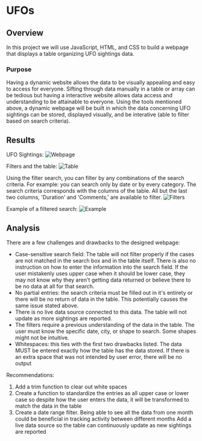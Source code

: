 # UFOs

## Overview
In this project we will use JavaScript, HTML, and CSS to build a webpage that displays a table organizing UFO sightings data. 

### Purpose
Having a dynamic website allows the data to be visually appealing and easy to access for everyone. Sifting through data manually in a table or array can be tedious but having a interactive website allows data access and understanding to be attainable to everyone. Using the tools mentioned above, a dynamic webpage will be built in which the data concerning UFO sightings can be stored, displayed visually, and be interative (able to filter based on search criteria). 

## Results
UFO Sightings:
![Webpage](https://user-images.githubusercontent.com/112137694/211950673-008de93e-c83f-4a54-8034-a650bc38796e.png)

Filters and the table:
![Table](https://user-images.githubusercontent.com/112137694/211950850-4dbd9531-fde9-4f9b-90df-798baf6de3c1.png)

Using the filter search, you can filter by any combinations of the search criteria. For example: you can search only by date or by every category. The search criteria corresponds with the columns of the table. All but the last two columns, 'Duration' and 'Comments,' are available to filter.
![Filters](https://user-images.githubusercontent.com/112137694/211950969-416be795-00f8-4125-a896-b3b6aceba03f.png)

Example of a filtered search:
![Example](https://user-images.githubusercontent.com/112137694/211951092-d545ba7d-8f38-42d4-a571-e374b15ae6cd.png)

## Analysis
There are a few challenges and drawbacks to the designed webpage:
- Case-sensitive search field: The table will not filter properly if the cases are not matched in the search box and in the table itself. There is also no instruction on how to enter the information into the search field. If the user mistakenly uses upper case when it should be lower case, they may not know why they aren't getting data returned or believe there to be no data at all for that search.
- No partial entries: the search criteria must be filled out in it's entirety or there will be no return of data in the table. This potentially causes the same issue stated above.
- There is no live data source connected to this data. The table will not update as more sightings are reported.
- The filters require a previous understanding of the data in the table. The user must know the specific date, city, or shape to search. Some shapes might not be intuitive.
- Whitespaces: this ties with the first two drawbacks listed. The data MUST be entered exactly how the table has the data stored. If there is an extra space that was not intended by user error, there will be no output

Recommendations:

1. Add a trim function to clear out white spaces
2. Create a function to standardize the entries as all upper case or lower case so despite how the user enters the data, it will be transformed to match the data in the table
3. Create a date range filter. Being able to see all the data from one month could be beneficial in tracking activity between different months
Add a live data source so the table can continuously update as new sightings are reported
